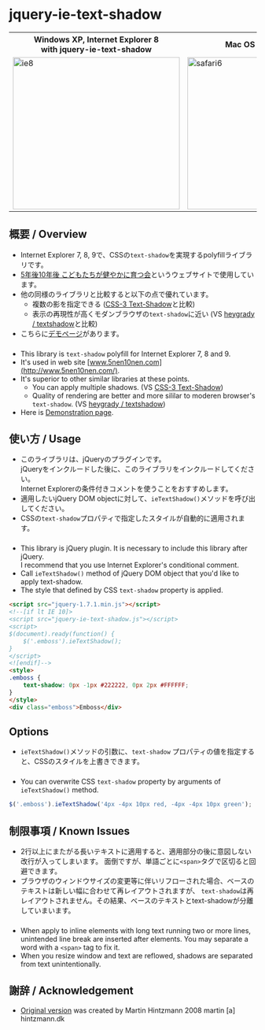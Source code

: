 # jquery-ie-text-shadow

<table>
  <tr>
    <th>Windows XP, Internet Explorer 8<br />with jquery-ie-text-shadow</th>
    <th>Mac OS X 10.8, Safari 6</th>
  </tr>
  <tr>
    <td><img src="http://lh4.googleusercontent.com/-k4On9qiOuII/UNAkRO2_h8I/AAAAAAAADME/kLwD8PWglzw/s800/jquery-ie-text-shadow-ie8.png" alt="ie8" width="339" height="309" /></td>
    <td><img src="http://lh4.googleusercontent.com/-3REzR9lxYYI/UNAkRa3e0HI/AAAAAAAADMA/OcxVZcOCLKE/s800/jquery-ie-text-shadow-safari6.png" alt="safari6" width="339" height="309" /></td>
  </tr>
</table>

## 概要 / Overview

* Internet Explorer 7, 8, 9で、CSSの`text-shadow`を実現するpolyfillライブラリです。
* [5年後10年後 こどもたちが健やかに育つ会](http://www.5nen10nen.com/)というウェブサイトで使用しています。
* 他の同様のライブラリと比較すると以下の点で優れています。
  * 複数の影を指定できる
  ([CSS-3 Text-Shadow](http://www.hintzmann.dk/testcenter/js/jquery/textshadow/)と比較)
  * 表示の再現性が高くモダンブラウザの`text-shadow`に近い
  (VS [heygrady / textshadow](https://github.com/heygrady/textshadow)と比較)
* こちらに[デモページ](http://rotsuya.github.com/jquery-ie-text-shadow/demo.html)があります。

###

* This library is `text-shadow` polyfill for Internet Explorer 7, 8 and 9.
* It's used in web site [www.5nen10nen.com](http://www.5nen10nen.com/).
* It's superior to other similar libraries at these points.
  * You can apply multiple shadows.
  (VS [CSS-3 Text-Shadow](http://www.hintzmann.dk/testcenter/js/jquery/textshadow/))
  * Quality of rendering are better and more sililar to moderen browser's `text-shadow`.
  (VS [heygrady / textshadow](https://github.com/heygrady/textshadow))
* Here is [Demonstration page](http://rotsuya.github.com/jquery-ie-text-shadow/demo.html).

## 使い方 / Usage

* このライブラリは、jQueryのプラグインです。  
jQueryをインクルードした後に、このライブラリをインクルードしてください。  
Internet Explorerの条件付きコメントを使うことをおすすめします。
* 適用したいjQuery DOM objectに対して、`ieTextShadow()`メソッドを呼び出してください。
* CSSの`text-shadow`プロパティで指定したスタイルが自動的に適用されます。

###

* This library is jQuery plugin.
It is necessary to include this library after jQuery.  
I recommend that you use Internet Explorer's conditional comment.
* Call `ieTextShadow()` method of jQuery DOM object that you'd like to apply text-shadow.
* The style that defined by CSS `text-shadow` property is applied.

```html
<script src="jquery-1.7.1.min.js"></script>
<!--[if lt IE 10]>
<script src="jquery-ie-text-shadow.js"></script>
<script>
$(document).ready(function() {
    $('.emboss').ieTextShadow();
}
</script>
<![endif]-->
<style>
.emboss {
    text-shadow: 0px -1px #222222, 0px 2px #FFFFFF;    
}
</style>
<div class="emboss">Emboss</div>
```

## Options

* `ieTextShadow()`メソッドの引数に、`text-shadow` プロパティの値を指定すると、CSSのスタイルを上書きできます。

###

* You can overwrite CSS `text-shadow` property by arguments of `ieTextShadow()` method.

```javascript
$('.emboss').ieTextShadow('4px -4px 10px red, -4px -4px 10px green');
```

## 制限事項 / Known Issues

* 2行以上にまたがる長いテキストに適用すると、適用部分の後に意図しない改行が入ってしまいます。
面倒ですが、単語ごとに`<span>`タグで区切ると回避できます。
* ブラウザのウィンドウサイズの変更等に伴いリフローされた場合、ベースのテキストは新しい幅に合わせて再レイアウトされますが、
`text-shadow`は再レイアウトされません。その結果、ベースのテキストとtext-shadowが分離していまいます。

###

* When apply to inline elements with long text running two or more lines,
unintended line break are inserted after elements.
You may separate a word with a `<span>` tag to fix it.
* When you resize window and text are reflowed, shadows are separated from text unintentionally.

## 謝辞 / Acknowledgement

* [Original version](http://www.hintzmann.dk/testcenter/js/jquery/textshadow/) was created
by Martin Hintzmann 2008 martin [a] hintzmann.dk
